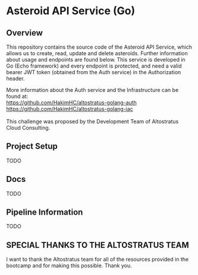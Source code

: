 # Asteroid API Service (Go)

## Overview 
This repository contains the source code of the Asteroid API Service,
which allows us to create, read, update and delete asteroids.
Further information about usage and endpoints are found below.
This service is developed in Go (Echo framework) and every endpoint is protected, and need a valid bearer JWT token (obtained from the Auth service) in the Authorization header.

More information about the Auth service and the Infrastructure can be found at:<br>
https://github.com/HakimHC/altostratus-golang-auth
https://github.com/HakimHC/altostratus-golang-iac
<br>
<br>
This challenge was proposed by the Development Team of Altostratus Cloud Consulting.
<br>

## Project Setup
TODO

## Docs
TODO

## Pipeline Information
TODO

## SPECIAL THANKS TO THE ALTOSTRATUS TEAM
I want to thank the Altostratus team for all of the resources provided in the bootcamp and for making this possible. Thank you.